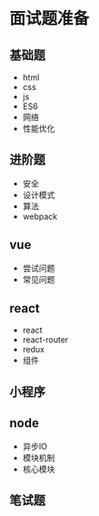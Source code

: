 # 面试题准备

## 基础题

- html
- css
- js
- ES6
- 网络
- 性能优化

## 进阶题

- 安全
- 设计模式
- 算法
- webpack

## vue

- 尝试问题
- 常见问题

## react

- react
- react-router
- redux
- 组件

## 小程序

## node

- 异步IO
- 模块机制
- 核心模块

## 笔试题
